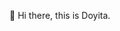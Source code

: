 👋 Hi there, this is Doyita.


<!---
awsdoyita/awsdoyita is a ✨ special ✨ repository because its `README.md` (this file) appears on your GitHub profile.
You can click the Preview link to take a look at your changes.
--->
